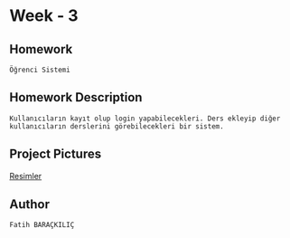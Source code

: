 # Week - 3

## Homework

```Öğrenci Sistemi```

## Homework Description

```Kullanıcıların kayıt olup login yapabilecekleri. Ders ekleyip diğer kullanıcıların derslerini görebilecekleri bir sistem.```

## Project Pictures

[Resimler](images.md)

## Author

```Fatih BARAÇKILIÇ```
